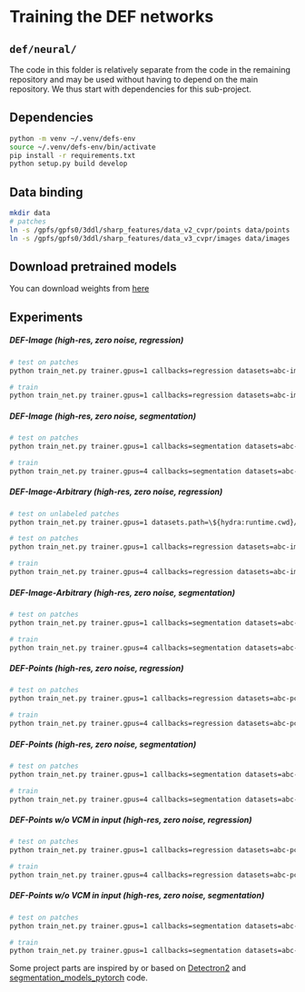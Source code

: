 # Training the DEF networks 

## `def/neural/`
The code in this folder is relatively separate from the code 
in the remaining repository and may be used without having 
to depend on the main repository. 
We thus start with dependencies for this sub-project. 

## Dependencies
```bash
python -m venv ~/.venv/defs-env
source ~/.venv/defs-env/bin/activate
pip install -r requirements.txt
python setup.py build develop
```

## Data binding
```bash
mkdir data
# patches
ln -s /gpfs/gpfs0/3ddl/sharp_features/data_v2_cvpr/points data/points
ln -s /gpfs/gpfs0/3ddl/sharp_features/data_v3_cvpr/images data/images
```

## Download pretrained models
You can download weights from [here](https://yadi.sk/d/dAcmcOLk2Q4GVQ?w=1)

## Experiments

##### DEF-Image (high-res, zero noise, regression)
```bash
# test on patches
python train_net.py trainer.gpus=1 callbacks=regression datasets=abc-image-64k model=unet2d-hist transform=depth-regression system=def-image-regression hydra.run.dir=test/def-image-regression eval_only=true test_weights=pretrained_models/def-image-regression-high-0.ckpt

# train
python train_net.py trainer.gpus=1 callbacks=regression datasets=abc-image-64k model=unet2d-hist transform=depth-regression system=def-image-regression hydra.run.dir=experiments/def-image-regression
```

##### DEF-Image (high-res, zero noise, segmentation)
```bash
# test on patches
python train_net.py trainer.gpus=1 callbacks=segmentation datasets=abc-image-64k model=unet2d-seg transform=depth-regression-seg system=def-image-segmentation hydra.run.dir=test/def-image-segmentation eval_only=true test_weights=pretrained_models/def-image-segmentation-high-0.ckpt

# train
python train_net.py trainer.gpus=4 callbacks=segmentation datasets=abc-image-64k model=unet2d-seg transform=depth-regression-seg system=def-image-segmentation hydra.run.dir=experiments/def-image-segmentation
```

##### DEF-Image-Arbitrary (high-res, zero noise, regression)
```bash
# test on unlabeled patches
python train_net.py trainer.gpus=1 datasets.path=\${hydra:runtime.cwd}/examples/20201113_castle_45.hdf5 callbacks=regression datasets=unlabeled-image model=unet2d-hist transform=depth-sl-regression-arbitrary system=def-image-regression hydra.run.dir=test/20201113_castle_45 eval_only=true test_weights=pretrained_models/def-image-arbitrary-regression-high-0.ckpt

# test on patches
python train_net.py trainer.gpus=1 callbacks=regression datasets=abc-image-arbitrary-64k model=unet2d-hist transform=depth-regression-arbitrary system=def-image-regression hydra.run.dir=test/def-image-arbitrary-regression eval_only=true test_weights=pretrained_models/def-image-arbitrary-regression-high-0.ckpt

# train
python train_net.py trainer.gpus=4 callbacks=regression datasets=abc-image-arbitrary-64k model=unet2d-hist transform=depth-regression-arbitrary system=def-image-regression hydra.run.dir=experiments/def-image-arbitrary-regression
```

##### DEF-Image-Arbitrary (high-res, zero noise, segmentation)
```bash
# test on patches
python train_net.py trainer.gpus=1 callbacks=segmentation datasets=abc-image-arbitrary-64k model=unet2d-seg transform=depth-regression-seg-arbitrary system=def-image-segmentation hydra.run.dir=test/def-image-arbitrary-segmentation eval_only=true test_weights=pretrained_models/def-image-arbitrary-segmentation-high-0.ckpt

# train
python train_net.py trainer.gpus=4 callbacks=segmentation datasets=abc-image-arbitrary-64k model=unet2d-seg transform=depth-regression-seg-arbitrary system=def-image-segmentation hydra.run.dir=experiments/def-image-arbitrary-segmentation
```

##### DEF-Points (high-res, zero noise, regression)
```bash
# test on patches
python train_net.py trainer.gpus=1 callbacks=regression datasets=abc-pcv-64k model=dgcnn-d6w158-hist model.in_channels=4 transform=pc-voronoi system=def-points-regression hydra.run.dir=test/def-points-regression eval_only=true test_weights=pretrained_models/def-points-regression-high-0.ckpt dataloader.total_batch_size=4

# train
python train_net.py trainer.gpus=4 callbacks=regression datasets=abc-pcv-64k model=dgcnn-d6w158-hist model.in_channels=4 transform=pc-voronoi system=def-points-regression hydra.run.dir=experiments/def-points-regression
```


##### DEF-Points (high-res, zero noise, segmentation)
```bash
# test on patches
python train_net.py trainer.gpus=1 callbacks=segmentation datasets=abc-pcv-64k model=dgcnn-d6w158-seg model.in_channels=4 transform=pc-voronoi-segmentation system=def-points-segmentation hydra.run.dir=test/def-points-segmentation eval_only=true test_weights=pretrained_models/def-points-segmentation-high-0.ckpt dataloader.total_batch_size=4

# train
python train_net.py trainer.gpus=4 callbacks=segmentation datasets=abc-pcv-64k model=dgcnn-d6w158-seg model.in_channels=4 transform=pc-voronoi-segmentation system=def-points-segmentation hydra.run.dir=experiments/def-points-segmentation
```

##### DEF-Points w/o VCM in input (high-res, zero noise, regression)
```bash
# test on patches
python train_net.py trainer.gpus=1 callbacks=regression datasets=abc-pc-64k model=dgcnn-d6w158-hist transform=pc-basic system=def-points-regression hydra.run.dir=test/def-points-wo-v-regression eval_only=true test_weights=pretrained_models/def-points-wo-v-regression-high-0.ckpt dataloader.total_batch_size=4

# train
python train_net.py trainer.gpus=4 callbacks=regression datasets=abc-pc-64k model=dgcnn-d6w158-hist transform=pc-basic system=def-points-regression hydra.run.dir=experiments/def-points-wo-v-regression
```

##### DEF-Points w/o VCM in input (high-res, zero noise, segmentation)
```bash
# test on patches
python train_net.py trainer.gpus=1 callbacks=segmentation datasets=abc-pc-64k model=dgcnn-d6w158-seg transform=pc-segmentation system=def-points-segmentation hydra.run.dir=test/def-points-wo-v-segmentation eval_only=true test_weights=pretrained_models/def-points-wo-v-segmentation-high-0.ckpt dataloader.total_batch_size=4

# train
python train_net.py trainer.gpus=1 callbacks=segmentation datasets=abc-pc-64k model=dgcnn-d6w158-seg transform=pc-segmentation system=def-points-segmentation hydra.run.dir=experiments/def-points-wo-v-segmentation
```

Some project parts are inspired by or based on [Detectron2](https://github.com/facebookresearch/detectron2) and [segmentation_models_pytorch](https://github.com/qubvel/segmentation_models.pytorch) code.
